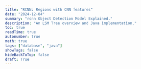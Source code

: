 ```yaml
---
title: "RCNN: Regions with CNN features"
date: "2024-12-04"
summary: "rcnn Object Detection Model Explained."
description: "An LSM Tree overview and Java implementation."
toc: true
readTime: true
autonumber: true
math: true
tags: ["database", "java"]
showTags: false
hideBackToTop: false
draft: True
---
```



